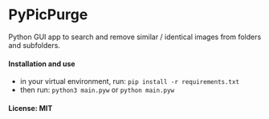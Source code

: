 # PyPicPurge
Python GUI app to search and remove similar / identical images from folders and subfolders.


#### Installation and use
- in your virtual environment, run: `pip install -r requirements.txt`
- then run: `python3 main.pyw` or `python main.pyw`

#### License: MIT

